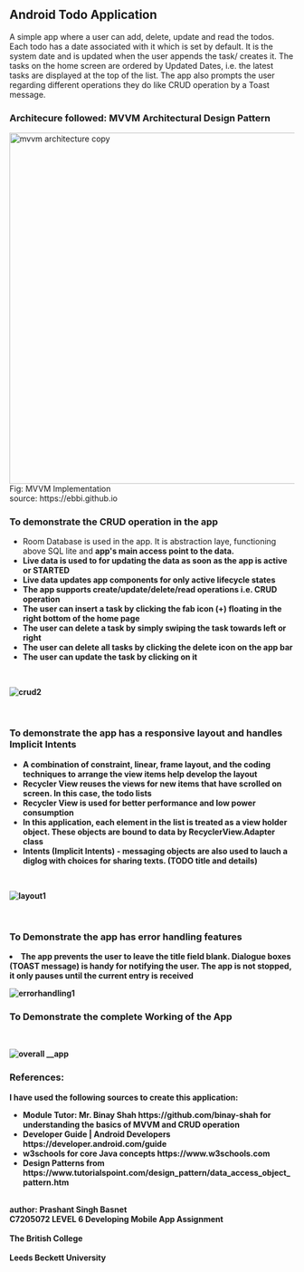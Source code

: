 
<h2> Android Todo Application </h2>
A simple app where a user can add, delete, update and read the todos. Each todo has a date associated with it which is set by default. It is the system date and is updated when the user appends the task/ creates it. The tasks on the home screen are ordered by Updated Dates, i.e. the latest tasks are displayed at the top of the list. The app also prompts the user regarding different operations they do like CRUD operation by a Toast message.

<br>
<h3>Architecure followed: MVVM Architectural Design Pattern</h3>

<img width="620" alt="mvvm architecture copy" src="https://user-images.githubusercontent.com/50170332/113397218-6a362480-93bc-11eb-8f63-eb6434057a10.png">
Fig: MVVM Implementation
<br>source: https://ebbi.github.io</br>




<h3>To demonstrate the CRUD operation in the app </h3>
<ul>
  <li>Room Database is used in the app. It is abstraction laye, functioning above SQL lite and <strong>app's main access point to the data<strong>.</li>
  <li>Live data is used to for updating the data as soon as the app is active or STARTED
  <li>Live data updates app components for only active lifecycle states</li>
  <li>The app supports create/update/delete/read operations i.e. CRUD operation</li>
  <li>The user can insert a task by clicking the fab icon (+) floating in the right bottom of the home page</li>
  <li>The user can delete a task by simply swiping the task towards left or right </li>
  <li>The user can delete all tasks by clicking the delete icon on the app bar </li>
  <li>The user can update the task by clicking on it</li>
  </ul>

<br>

![crud2](https://user-images.githubusercontent.com/50170332/113402356-9b1a5780-93c4-11eb-9af5-d5c981a3b222.gif)




<br>
<h3>To demonstrate the app has a responsive layout and handles Implicit Intents</h3>
<ul>
  <li>A combination of constraint, linear, frame layout, and the coding techniques to arrange the view items help develop the layout</li>
  <li>Recycler View reuses the views for new items that have scrolled on screen. In this case, the todo lists</li>
  <li>Recycler View is used for better performance and low power consumption</li>
  <li>In this application, each element in the list is treated as a view holder object. These objects are bound to data by RecyclerView.Adapter class </li>
  <li>Intents (Implicit Intents) - messaging objects are also used to lauch a diglog with choices for sharing texts. (TODO title and details)</li>
  </ul>
  <br>
  
  ![layout1](https://user-images.githubusercontent.com/50170332/113395409-85ebfb80-93b9-11eb-8b06-6c047cd36f18.gif)




<br>

<h3>To Demonstrate the app has error handling features</h3>

<li>The app prevents the user to leave the title field blank. Dialogue boxes (TOAST message) is handy for notifying the user. The app is not stopped, it only pauses until the current entry is received</li>

![errorhandling1](https://user-images.githubusercontent.com/50170332/113395488-a6b45100-93b9-11eb-8d3d-3638815334a2.gif)
<br>


<h3>To Demonstrate the complete Working of the App </h3>
<br>

![overall __app](https://user-images.githubusercontent.com/50170332/113402457-bf763400-93c4-11eb-953a-3650935d08cf.gif)


<h3>References:</h3>
I have used the following sources to create this application:

<ul>
  
  <li> Module Tutor: Mr. Binay Shah https://github.com/binay-shah for understanding the basics of MVVM and CRUD operation</li>
  <li> Developer Guide | Android Developers https://developer.android.com/guide </li>
  <li> w3schools for core Java concepts https://www.w3schools.com</li>
  <li> Design Patterns from https://www.tutorialspoint.com/design_pattern/data_access_object_pattern.htm </li>
  </ul>

<br>author: Prashant Singh Basnet
<br>C7205072 LEVEL 6 Developing Mobile App Assignment </br>
<br>The British College </br>
<br>Leeds Beckett University</br>

